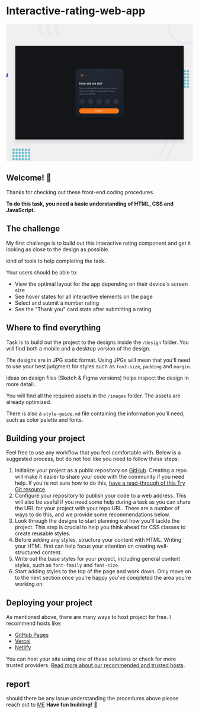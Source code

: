 # Interactive-rating-web-app

![Design preview for the Interactive rating app](./design/desktop-preview.jpg)

## Welcome! 👋

Thanks for checking out these front-end coding procedures.

**To do this task, you need a basic understanding of HTML, CSS and JavaScript.**

## The challenge

My first challenge is to build out this interactive rating component and get it looking as close to the design as possible.

kind of tools to help completing the task. 

Your users should be able to:

- View the optimal layout for the app depending on their device's screen size
- See hover states for all interactive elements on the page
- Select and submit a number rating
- See the "Thank you" card state after submitting a rating.

## Where to find everything

Task is to build out the project to the designs inside the `/design` folder. You will find both a mobile and a desktop version of the design. 

The designs are in JPG static format. Using JPGs will mean that you'll need to use your best judgment for styles such as `font-size`, `padding` and `margin`. 

ideas on design files (Sketch & Figma versions) helps inspect the design in more detail..

You will find all the required assets in the `/images` folder. The assets are already optimized.

There is also a `style-guide.md` file containing the information you'll need, such as color palette and fonts.

## Building your project

Feel free to use any workflow that you feel comfortable with. Below is a suggested process, but do not feel like you need to follow these steps:

1. Initialize your project as a public repository on [GitHub](https://github.com/). Creating a repo will make it easier to share your code with the community if you need help. If you're not sure how to do this, [have a read-through of this Try Git resource](https://try.github.io/).
2. Configure your repository to publish your code to a web address. This will also be useful if you need some help during a task as you can share the URL for your project with your repo URL. There are a number of ways to do this, and we provide some recommendations below.
3. Look through the designs to start planning out how you'll tackle the project. This step is crucial to help you think ahead for CSS classes to create reusable styles.
4. Before adding any styles, structure your content with HTML. Writing your HTML first can help focus your attention on creating well-structured content.
5. Write out the base styles for your project, including general content styles, such as `font-family` and `font-size`.
6. Start adding styles to the top of the page and work down. Only move on to the next section once you're happy you've completed the area you're working on.

## Deploying your project

As mentioned above, there are many ways to host project for free. I recommend hosts like:

- [GitHub Pages](https://pages.github.com/)
- [Vercel](https://vercel.com/)
- [Netlify](https://www.netlify.com/)

You can host your site using one of these solutions or check for more trusted providers. [Read more about our recommended and trusted hosts](https://medium.com/frontend-mentor/frontend-mentor-trusted-hosting-providers-bf000dfebe).

## report 
should there be any issue understanding the procedures above please reach out to [ME](https://github.com/JABS081/Interactive-rating-web-app/issues)
**Have fun building!** 🚀
